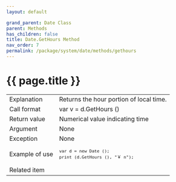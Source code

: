 ```yaml
---
layout: default

grand_parent: Date Class
parent: Methods
has_children: false
title: Date.GetHours Method
nav_order: 7
permalink: /package/system/date/methods/gethours
---
```

# {{ page.title }}


<table>
  <tr>
    <td>Explanation</td>
    <td colspan="2">Returns the hour portion of local time.</td>
  </tr>
  <tr>
    <td>Call format</td>
    <td colspan="2">var v = d.GetHours ()</td>
  </tr>
  <tr>
    <td>Return value</td>
    <td colspan="2">Numerical value indicating time</td>
  </tr>  
  <tr>
    <td>Argument</td>
    <td colspan="2">None</td>
  </tr>
  <tr>
    <td>Exception</td>
    <td colspan="2">None</td>
  </tr>
  <tr>
    <td>Example of use</td>
    <td colspan="2"><code><pre>var d = new Date ();
print (d.GetHours (), "￥ n");</pre></code></td>
  </tr>
  <tr>
    <td>Related item</td>
    <td colspan="2"></td>
  </tr>
</table>




